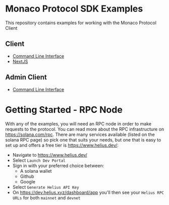 # Monaco Protocol SDK Examples

This repository contains examples for working with the Monaco Protocol Client

## Client

- [Command Line Interface](./cli)
- [NextJS](./nextjs)

## Admin Client

- [Command Line Interface](./cli-admin)

# Getting Started - RPC Node

With any of the examples, you will need an RPC node in order to make requests to the protocol. You can read more about the RPC infrastructure on https://solana.com/rpc. There are many services available (listed on the solana RPC page) so pick one that suits your needs, but one that is easy to set up and offers a free tier is https://www.helius.dev/:

- Navigate to https://www.helius.dev/
- Select `Launch Dev Portal`
- Sign in with your preferred choice between:
  - A solana wallet
  - Github
  - Google
- Select `Generate Helius API Key`
- On https://dev.helius.xyz/dashboard/app you'll then see your `Helius RPC URLs` for both `mainnet` and `devnet`
